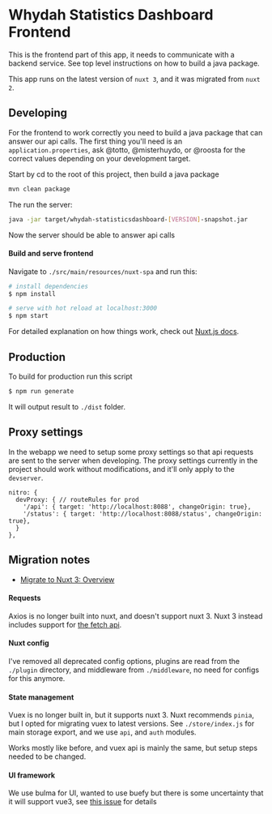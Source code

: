 # Whydah Statistics Dashboard Frontend

This is the frontend part of this app, it needs to communicate with a backend
service. See top level instructions on how to build a java package.

This app runs on the latest version of `nuxt 3`, and it was migrated from `nuxt
2`.

## Developing


For the frontend to work correctly you need to build a java package that can
answer our api calls. The first thing you'll need is an
`application.properties`, ask @totto, @misterhuydo, or @roosta for the correct
values depending on your development target.

Start by cd to the root of this project, then build a java package

```bash
mvn clean package
```

The run the server:
```bash
java -jar target/whydah-statisticsdashboard-[VERSION]-snapshot.jar
```
Now the server should be able to answer api calls

#### Build and serve frontend

Navigate to `./src/main/resources/nuxt-spa` and run this:

```bash
# install dependencies
$ npm install

# serve with hot reload at localhost:3000
$ npm start
```

For detailed explanation on how things work, check out [Nuxt.js docs](https://nuxtjs.org).

## Production

To build for production run this script

```bash
$ npm run generate
```

It will output result to `./dist` folder.

## Proxy settings

In the webapp we need to setup some proxy settings so that api requests are
sent to the server when developing. The proxy settings currently in the project
should work without modifications, and it'll only apply to the `devserver`.

```
nitro: {
  devProxy: { // routeRules for prod
    '/api': { target: 'http://localhost:8088', changeOrigin: true},
    '/status': { target: 'http://localhost:8088/status', changeOrigin: true},
  }
},
```
## Migration notes

- [Migrate to Nuxt 3: Overview](https://nuxt.com/docs/migration/overview)


#### Requests

Axios is no longer built into nuxt, and doesn't support nuxt 3. Nuxt 3 instead
includes support for [the fetch
api](https://developer.mozilla.org/en-US/docs/Web/API/Fetch_API/Using_Fetch).

#### Nuxt config

I've removed all deprecated config options, plugins are read from the
`./plugin` directory, and middleware from `./middleware`, no need for configs
for this anymore.

#### State management

Vuex is no longer built in, but it supports nuxt 3. Nuxt recommends `pinia`,
but I opted for migrating vuex to latest versions. See `./store/index.js` for
main storage export, and we use `api`, and `auth` modules.

Works mostly like before, and vuex api is mainly the same, but setup steps
needed to be changed.

#### UI framework

We use bulma for UI, wanted to use buefy but there is some uncertainty that it
will support vue3, see [this issue](https://github.com/buefy/buefy/issues/2505)
for details

